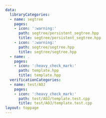 ```yaml
---
data:
  libraryCategories:
  - name: segtree
    pages:
    - icon: ':warning:'
      path: segtree/persistent_segtree.hpp
      title: segtree/persistent_segtree.hpp
    - icon: ':warning:'
      path: segtree/segtree.hpp
      title: segtree/segtree.hpp
  - name: .
    pages:
    - icon: ':heavy_check_mark:'
      path: template.hpp
      title: template.hpp
  verificationCategories:
  - name: test/AOJ
    pages:
    - icon: ':heavy_check_mark:'
      path: test/AOJ/template.test.cpp
      title: test/AOJ/template.test.cpp
layout: toppage
---
```

